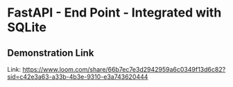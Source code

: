 # FastAPI - End Point - Integrated with SQLite

## Demonstration Link
Link: https://www.loom.com/share/66b7ec7e3d2942959a6c0349f13d6c82?sid=c42e3a63-a33b-4b3e-9310-e3a743620444
